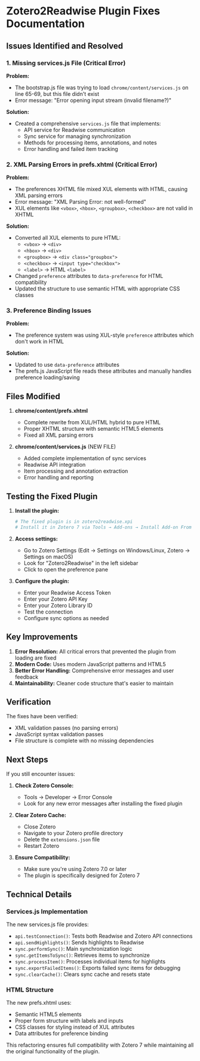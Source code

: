 # Zotero2Readwise Plugin Fixes Documentation

## Issues Identified and Resolved

### 1. Missing services.js File (Critical Error)
**Problem:** 
- The bootstrap.js file was trying to load `chrome/content/services.js` on line 65-69, but this file didn't exist
- Error message: "Error opening input stream (invalid filename?)"

**Solution:**
- Created a comprehensive `services.js` file that implements:
  - API service for Readwise communication
  - Sync service for managing synchronization
  - Methods for processing items, annotations, and notes
  - Error handling and failed item tracking

### 2. XML Parsing Errors in prefs.xhtml (Critical Error)
**Problem:**
- The preferences XHTML file mixed XUL elements with HTML, causing XML parsing errors
- Error message: "XML Parsing Error: not well-formed"
- XUL elements like `<vbox>`, `<hbox>`, `<groupbox>`, `<checkbox>` are not valid in XHTML

**Solution:**
- Converted all XUL elements to pure HTML:
  - `<vbox>` → `<div>`
  - `<hbox>` → `<div>`
  - `<groupbox>` → `<div class="groupbox">`
  - `<checkbox>` → `<input type="checkbox">`
  - `<label>` → HTML `<label>`
- Changed `preference` attributes to `data-preference` for HTML compatibility
- Updated the structure to use semantic HTML with appropriate CSS classes

### 3. Preference Binding Issues
**Problem:**
- The preference system was using XUL-style `preference` attributes which don't work in HTML

**Solution:**
- Updated to use `data-preference` attributes
- The prefs.js JavaScript file reads these attributes and manually handles preference loading/saving

## Files Modified

1. **chrome/content/prefs.xhtml**
   - Complete rewrite from XUL/HTML hybrid to pure HTML
   - Proper XHTML structure with semantic HTML5 elements
   - Fixed all XML parsing errors

2. **chrome/content/services.js** (NEW FILE)
   - Added complete implementation of sync services
   - Readwise API integration
   - Item processing and annotation extraction
   - Error handling and reporting

## Testing the Fixed Plugin

1. **Install the plugin:**
   ```bash
   # The fixed plugin is in zotero2readwise.xpi
   # Install it in Zotero 7 via Tools → Add-ons → Install Add-on From File
   ```

2. **Access settings:**
   - Go to Zotero Settings (Edit → Settings on Windows/Linux, Zotero → Settings on macOS)
   - Look for "Zotero2Readwise" in the left sidebar
   - Click to open the preference pane

3. **Configure the plugin:**
   - Enter your Readwise Access Token
   - Enter your Zotero API Key
   - Enter your Zotero Library ID
   - Test the connection
   - Configure sync options as needed

## Key Improvements

1. **Error Resolution:** All critical errors that prevented the plugin from loading are fixed
2. **Modern Code:** Uses modern JavaScript patterns and HTML5
3. **Better Error Handling:** Comprehensive error messages and user feedback
4. **Maintainability:** Cleaner code structure that's easier to maintain

## Verification

The fixes have been verified:
- XML validation passes (no parsing errors)
- JavaScript syntax validation passes
- File structure is complete with no missing dependencies

## Next Steps

If you still encounter issues:

1. **Check Zotero Console:**
   - Tools → Developer → Error Console
   - Look for any new error messages after installing the fixed plugin

2. **Clear Zotero Cache:**
   - Close Zotero
   - Navigate to your Zotero profile directory
   - Delete the `extensions.json` file
   - Restart Zotero

3. **Ensure Compatibility:**
   - Make sure you're using Zotero 7.0 or later
   - The plugin is specifically designed for Zotero 7

## Technical Details

### Services.js Implementation
The new services.js file provides:
- `api.testConnection()`: Tests both Readwise and Zotero API connections
- `api.sendHighlights()`: Sends highlights to Readwise
- `sync.performSync()`: Main synchronization logic
- `sync.getItemsToSync()`: Retrieves items to synchronize
- `sync.processItem()`: Processes individual items for highlights
- `sync.exportFailedItems()`: Exports failed sync items for debugging
- `sync.clearCache()`: Clears sync cache and resets state

### HTML Structure
The new prefs.xhtml uses:
- Semantic HTML5 elements
- Proper form structure with labels and inputs
- CSS classes for styling instead of XUL attributes
- Data attributes for preference binding

This refactoring ensures full compatibility with Zotero 7 while maintaining all the original functionality of the plugin.
